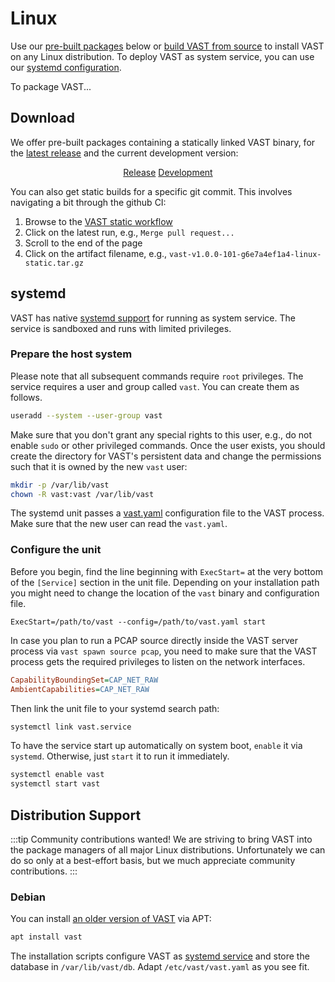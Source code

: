 # Linux

Use our [pre-built packages](#download) below or [build VAST from
source](/docs/setup-vast/build-from-source) to install VAST on any Linux
distribution. To deploy VAST as system service, you can use our [systemd
configuration](#systemd).

To package VAST...

## Download

We offer pre-built packages containing a statically linked VAST binary, for the
[latest release](https://github.com/tenzir/vast/releases/latest) and the current
development version:

<div align="center" class="padding-bottom--md">
  <a class="button button--md button--primary margin--sm" href="https://github.com/tenzir/vast/releases/latest/download/vast-linux-static.tar.gz">Release</a>
  <a class="button button--md button--info margin--md" href="https://github.com/tenzir/vast/releases/latest/download/vast-linux-static.tar.gz">Development</a>
</div>

You can also get static builds for a specific git commit. This involves
navigating a bit through the github CI:

1. Browse to the [VAST static workflow][vast-workflow]
2. Click on the latest run, e.g., `Merge pull request...`
3. Scroll to the end of the page
4. Click on the artifact filename, e.g.,
   `vast-v1.0.0-101-g6e7a4ef1a4-linux-static.tar.gz`

[vast-workflow]: https://github.com/tenzir/vast/actions?query=branch%3Amaster+workflow%3A%22VAST%22

## systemd

VAST has native [systemd
support](https://github.com/tenzir/vast/tree/master/systemd/) for running as
system service. The service is sandboxed and runs with limited privileges.

### Prepare the host system

Please note that all subsequent commands require `root` privileges. The service
requires a user and group called `vast`. You can create them as follows.

```bash
useradd --system --user-group vast
```

Make sure that you don't grant any special rights to this user, e.g., do not
enable `sudo` or other privileged commands. Once the user exists, you should
create the directory for VAST's persistent data and change the permissions such
that it is owned by the new `vast` user:

```bash
mkdir -p /var/lib/vast
chown -R vast:vast /var/lib/vast
```

The systemd unit passes a
[vast.yaml](https://github.com/tenzir/vast/tree/master/systemd/) configuration
file to the VAST process. Make sure that the new user can read the `vast.yaml`.

### Configure the unit

Before you begin, find the line beginning with `ExecStart=` at the very bottom
of the `[Service]` section in the unit file. Depending on your installation path
you might need to change the location of the `vast` binary and configuration
file.

```config
ExecStart=/path/to/vast --config=/path/to/vast.yaml start
```

In case you plan to run a PCAP source directly inside the VAST server process
via `vast spawn source pcap`, you need to make sure that the VAST process gets
the required privileges to listen on the network interfaces.

```ini
CapabilityBoundingSet=CAP_NET_RAW
AmbientCapabilities=CAP_NET_RAW
```

Then link the unit file to your systemd search path:

```bash
systemctl link vast.service
```

To have the service start up automatically on system boot, `enable` it via
`systemd`. Otherwise, just `start` it to run it immediately.

```bash
systemctl enable vast
systemctl start vast
```

## Distribution Support

:::tip Community contributions wanted!
We are striving to bring VAST into the package managers of all major Linux
distributions. Unfortunately we can do so only at a best-effort basis, but
we much appreciate community contributions.
:::

### Debian

You can install [an older version of VAST](https://salsa.debian.org/debian/vast)
via APT:

```bash
apt install vast
```

The installation scripts configure VAST as [systemd
service][debian-vast-systemd-service] and store the database in
`/var/lib/vast/db`. Adapt `/etc/vast/vast.yaml` as you see fit.

[debian-vast-systemd-service]: https://salsa.debian.org/debian/vast/-/blob/master/debian/service
